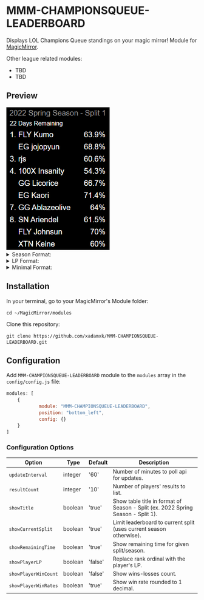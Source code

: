# MMM-CHAMPIONSQUEUE-LEADERBOARD
Displays LOL Champions Queue standings on your magic mirror!
Module for <a href="https://github.com/MichMich/MagicMirror">MagicMirror</a>.

Other league related modules:
- TBD
- TBD

## Preview
<img src="https://github.com/xadamxk/MMM-CHAMPIONSQUEUE-LEADERBOARD/blob/main/screenshots/default_format.png?raw=true" title="Preview"  />

<details> 
  <summary>Season Format:</summary>
  <img src="https://github.com/xadamxk/MMM-CHAMPIONSQUEUE-LEADERBOARD/blob/main/screenshots/season_format.png?raw=true" title="Preview Season Format"  />
	<pre><code>
config: {
	showCurrentSplit: false,
    showRemainingTime: false	
}
	</code></pre>
</details>

<details> 
  <summary>LP Format:</summary>
  <img src="https://github.com/xadamxk/MMM-CHAMPIONSQUEUE-LEADERBOARD/blob/main/screenshots/lp_format.png?raw=true" title="Preview LP Format"  />
	<pre><code>
config: {
    showPlayerLP: true,
    showPlayerWinCount: true,
    showPlayerWinRates: false
}
	</code></pre>
</details>

<details> 
  <summary>Minimal Format:</summary>
  <img src="https://github.com/xadamxk/MMM-CHAMPIONSQUEUE-LEADERBOARD/blob/main/screenshots/minimal_format.png?raw=true" title="Minimal LP Format"  />
	<pre><code>
config: {
    showTitle: false,
    showRemainingTime: false,
    showPlayerWinRates: false
}
	</code></pre>
</details>

## Installation
In your terminal, go to your MagicMirror's Module folder:
````
cd ~/MagicMirror/modules
````

Clone this repository:
````
git clone https://github.com/xadamxk/MMM-CHAMPIONSQUEUE-LEADERBOARD.git
````

## Configuration
Add `MMM-CHAMPIONSQUEUE-LEADERBOARD` module to the `modules` array in the `config/config.js` file:
````javascript
modules: [
	{
			module: "MMM-CHAMPIONSQUEUE-LEADERBOARD",
			position: "bottom_left",
			config: {}
	}
]
````
### Configuration Options

| **Option** | **Type** | **Default** | **Description** |
| --- | --- | --- | --- |
| `updateInterval` | integer | '60' | Number of minutes to poll api for updates. |
| `resultCount` | integer | '10' | Number of players' results to list. |
| `showTitle` | boolean | 'true' | Show table title in format of Season - Split (ex. 2022 Spring Season - Split 1). |
| `showCurrentSplit` | boolean | 'true' | Limit leaderboard to current split (uses current season otherwise). |
| `showRemainingTime` | boolean | 'true' | Show remaining time for given split/season. |
| `showPlayerLP` | boolean | 'false' | Replace rank ordinal with the player's LP. |
| `showPlayerWinCount` | boolean | 'false' | Show wins-losses count. |
| `showPlayerWinRates` | boolean | 'true' | Show win rate rounded to 1 decimal. |

